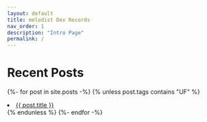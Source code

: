```yaml
---
layout: default
title: melodist Dev Records
nav_order: 1
description: "Intro Page"
permalink: /
---
```

# Recent Posts

{%- for post in site.posts -%}
{% unless post.tags contains "UF" %}
  <li><a href="{{post.url}}">{{ post.title }}</a></li>
{% endunless %}
{%- endfor -%}